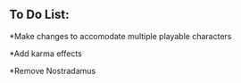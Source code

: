 To Do List:
-------------------

*Make changes to accomodate multiple playable characters

*Add karma effects

*Remove Nostradamus
